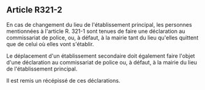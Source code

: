 Article R321-2
----
En cas de changement du lieu de l'établissement principal, les personnes
mentionnées à l'article R. 321-1 sont tenues de faire une déclaration au
commissariat de police, ou, à défaut, à la mairie tant du lieu qu'elles quittent
que de celui où elles vont s'établir.

Le déplacement d'un établissement secondaire doit également faire l'objet d'une
déclaration au commissariat de police ou, à défaut, à la mairie du lieu de
l'établissement principal.

Il est remis un récépissé de ces déclarations.
